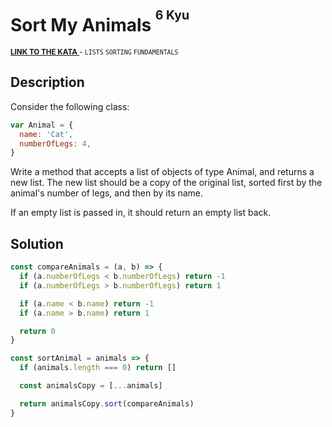 <h1>Sort My Animals <sup><sup>6 Kyu</sup></sup></h1>

<sup>
  <a href="https://www.codewars.com/kata/58ff1c8b13b001a5a50005b4">
    <strong>LINK TO THE KATA</strong>
  </a> - <code>LISTS</code> <code>SORTING</code> <code>FUNDAMENTALS</code>
</sup>

## Description

Consider the following class:

```javascript
var Animal = {
  name: 'Cat',
  numberOfLegs: 4,
}
```

Write a method that accepts a list of objects of type Animal, and returns a new list. The new list should be a copy of the original list, sorted first by the animal's number of legs, and then by its name.

If an empty list is passed in, it should return an empty list back.

## Solution

```javascript
const compareAnimals = (a, b) => {
  if (a.numberOfLegs < b.numberOfLegs) return -1
  if (a.numberOfLegs > b.numberOfLegs) return 1

  if (a.name < b.name) return -1
  if (a.name > b.name) return 1

  return 0
}

const sortAnimal = animals => {
  if (animals.length === 0) return []

  const animalsCopy = [...animals]

  return animalsCopy.sort(compareAnimals)
}
```
